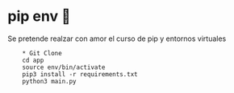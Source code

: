 # pip env 💚
Se pretende realzar con amor el curso de pip y entornos virtuales


```Do:
    * Git Clone
    cd app
    source env/bin/activate
    pip3 install -r requirements.txt
    python3 main.py
```